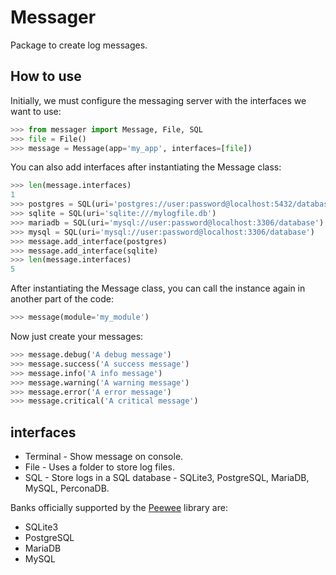 # Messager
Package to create log messages.

## How to use
Initially, we must configure the messaging server with the interfaces we want to use:
```python
>>> from messager import Message, File, SQL
>>> file = File()
>>> message = Message(app='my_app', interfaces=[file])
```
You can also add interfaces after instantiating the Message class:
```python
>>> len(message.interfaces)
1
>>> postgres = SQL(uri='postgres://user:password@localhost:5432/database')
>>> sqlite = SQL(uri='sqlite:///mylogfile.db')
>>> mariadb = SQL(uri='mysql://user:password@localhost:3306/database')
>>> mysql = SQL(uri='mysql://user:password@localhost:3306/database')
>>> message.add_interface(postgres)
>>> message.add_interface(sqlite)
>>> len(message.interfaces)
5
```
After instantiating the Message class, you can call the instance again in another part of the code:
```python
>>> message(module='my_module')
```
Now just create your messages:
```python
>>> message.debug('A debug message')
>>> message.success('A success message')
>>> message.info('A info message')
>>> message.warning('A warning message')
>>> message.error('A error message')
>>> message.critical('A critical message')
```

## interfaces
* Terminal - Show message on console.
* File - Uses a folder to store log files.
* SQL - Store logs in a SQL database - SQLite3, PostgreSQL, MariaDB, MySQL, PerconaDB.

Banks officially supported by the [Peewee](https://docs.peewee-orm.com/en/latest/index.html) library are:
* SQLite3
* PostgreSQL
* MariaDB
* MySQL
